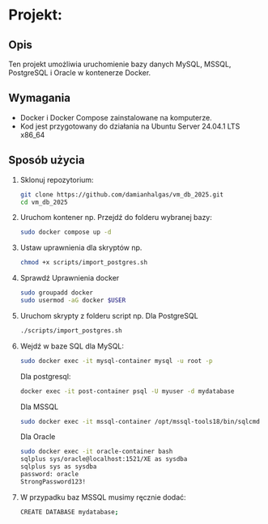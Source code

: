 # Projekt: 

## Opis
Ten projekt umożliwia uruchomienie bazy danych MySQL, MSSQL, PostgreSQL i Oracle w kontenerze Docker.

## Wymagania
- Docker i Docker Compose zainstalowane na komputerze.
- Kod jest przygotowany do działania na Ubuntu Server 24.04.1 LTS x86_64

## Sposób użycia
1. Sklonuj repozytorium:
   ```bash
   git clone https://github.com/damianhalgas/vm_db_2025.git
   cd vm_db_2025
2. Uruchom kontener np. 
   Przejdź do folderu wybranej bazy:
   ```bash
   sudo docker compose up -d
3. Ustaw uprawnienia dla skryptów np.
   ```bash
   chmod +x scripts/import_postgres.sh
4. Sprawdź Uprawnienia docker
   ```bash
   sudo groupadd docker
   sudo usermod -aG docker $USER
5. Uruchom skrypty z folderu script np.
   Dla PostgreSQL
   ```bash
   ./scripts/import_postgres.sh
6. Wejdź w baze SQL dla MySQL:
   ```bash
   sudo docker exec -it mysql-container mysql -u root -p
   ```
   Dla postgresql:
   ```bash
   docker exec -it post-container psql -U myuser -d mydatabase
   ```
   Dla MSSQL
   ```bash
   sudo docker exec -it mssql-container /opt/mssql-tools18/bin/sqlcmd -S localhost -U sa -P StrongPassword123! -C
   ```
   Dla Oracle
   ```bash
   sudo docker exec -it oracle-container bash
   sqlplus sys/oracle@localhost:1521/XE as sysdba
   sqlplus sys as sysdba
   password: oracle
   StrongPassword123!
   ```
7. W przypadku baz MSSQL musimy ręcznie dodać:
   ```bash
   CREATE DATABASE mydatabase;


